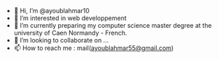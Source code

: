- 👋 Hi, I’m @ayoublahmar10
- 👀 I’m interested in web developpement 
- 🌱 I’m currently preparing my computer science master degree at the university of Caen Normandy - French. 
- 💞️ I’m looking to collaborate on ...
- 📫 How to reach me : mail(ayoublahmar55@gmail.com) 

<!---
ayoublahmar10/ayoublahmar10 is a ✨ special ✨ repository because its `README.md` (this file) appears on your GitHub profile.
You can click the Preview link to take a look at your changes.
--->
